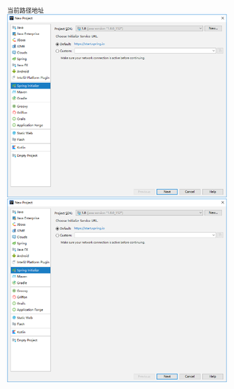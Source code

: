 
当前路径地址
![当前路径地址](https://raw.githubusercontent.com/TamakiAkoo/MyImage/master/note/img/springboot/001.png)
![](https://raw.githubusercontent.com/TamakiAkoo/MyImage/master/note/img/springboot/001.png)
